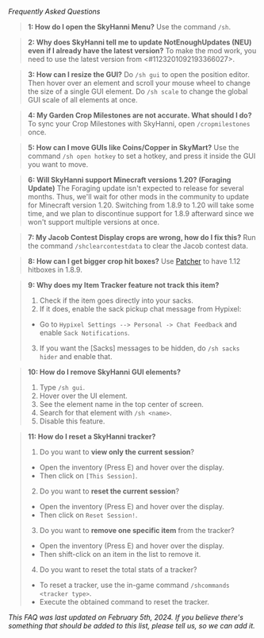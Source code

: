 _Frequently Asked Questions_

> **1: How do I open the SkyHanni Menu?**
> Use the command `/sh`.

> **2: Why does SkyHanni tell me to update NotEnoughUpdates (NEU) even if I already have the latest version?**
> To make the mod work, you need to use the latest version from <#1123201092193366027>.

> **3: How can I resize the GUI?**
> Do `/sh gui` to open the position editor. Then hover over an element and scroll your mouse wheel to change the size of a single GUI element.
> Do `/sh scale` to change the global GUI scale of all elements at once.

> **4: My Garden Crop Milestones are not accurate. What should I do?**
> To sync your Crop Milestones with SkyHanni, open `/cropmilestones` once.

> **5: How can I move GUIs like Coins/Copper in SkyMart?**
> Use the command `/sh open hotkey` to set a hotkey, and press it inside the GUI you want to move.

> **6: Will SkyHanni support Minecraft versions 1.20? (Foraging Update)**
> The Foraging update isn't expected to release for several months.
> Thus, we'll wait for other mods in the community to update for Minecraft version 1.20.
> Switching from 1.8.9 to 1.20 will take some time, and we plan to discontinue support for 1.8.9 afterward since we won't support multiple versions at once.

> **7: My Jacob Contest Display crops are wrong, how do I fix this?**
> Run the command `/shclearcontestdata` to clear the Jacob contest data.

> **8: How can I get bigger crop hit boxes?**
> Use [Patcher](<https://sk1er.club/mods/patcher>) to have 1.12 hitboxes in 1.8.9.

> **9: Why does my Item Tracker feature not track this item?**
> 1. Check if the item goes directly into your sacks. 
> 2. If it does, enable the sack pickup chat message from Hypixel:
>  - Go to `Hypixel Settings --> Personal -> Chat Feedback` and enable `Sack Notifications`.
> 3. If you want the [Sacks] messages to be hidden, do `/sh sacks hider` and enable that.

> **10: How do I remove SkyHanni GUI elements?**
> 1. Type `/sh gui`.
> 2. Hover over the UI element.
> 3. See the element name in the top center of screen.
> 4. Search for that element with `/sh <name>`.
> 5. Disable this feature.
  
> **11: How do I reset a SkyHanni tracker?**
> 1. Do you want to **view only the current session**? 
>  - Open the inventory (Press E) and hover over the display. 
>  - Then click on `[This Session]`.
> 2. Do you want to **reset the current session**?
>  - Open the inventory (Press E) and hover over the display.
>  - Then click on `Reset Session!`.
> 3. Do you want to **remove one specific item** from the tracker?
>  - Open the inventory (Press E) and hover over the display.
>  - Then shift-click on an item in the list to remove it.
> 4. Do you want to reset the total stats of a tracker?
>  - To reset a tracker, use the in-game command `/shcommands <tracker type>`.
>  - Execute the obtained command to reset the tracker.


*This FAQ was last updated on February 5th, 2024.
If you believe there's something that should be added to this list, please tell us, so we can add it.*
